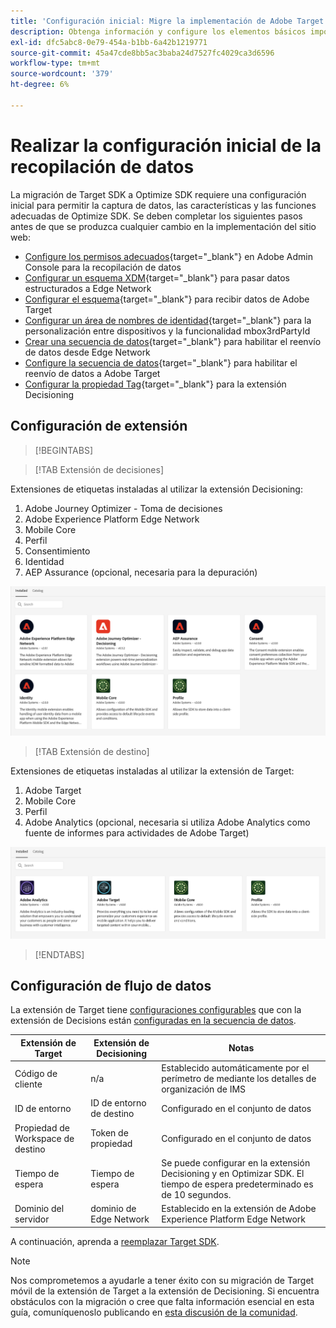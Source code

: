 ```yaml
---
title: 'Configuración inicial: Migre la implementación de Adobe Target en su aplicación móvil a la extensión Adobe Journey Optimizer - Decisioning'
description: Obtenga información y configure los elementos básicos importantes necesarios para la implementación de Platform Web SDK
exl-id: dfc5abc8-0e79-454a-b1bb-6a42b1219771
source-git-commit: 45a47cde8bb5ac3baba24d7527fc4029ca3d6596
workflow-type: tm+mt
source-wordcount: '379'
ht-degree: 6%

---
```


# Realizar la configuración inicial de la recopilación de datos

La migración de Target SDK a Optimize SDK requiere una configuración inicial para permitir la captura de datos, las características y las funciones adecuadas de Optimize SDK. Se deben completar los siguientes pasos antes de que se produzca cualquier cambio en la implementación del sitio web:

- [Configure los permisos adecuados](https://experienceleague.adobe.com/en/docs/platform-learn/implement-web-sdk/overview#permissions){target="_blank"} en Adobe Admin Console para la recopilación de datos
- [Configurar un esquema XDM](https://experienceleague.adobe.com/en/docs/platform-learn/implement-mobile-sdk/initial-configuration/create-schema){target="_blank"} para pasar datos estructurados a Edge Network
- [Configurar el esquema](https://experienceleague.adobe.com/en/docs/platform-learn/implement-mobile-sdk/experience-cloud/target#update-your-schema){target="_blank"} para recibir datos de Adobe Target
- [Configurar un área de nombres de identidad](https://experienceleague.adobe.com/en/docs/platform-learn/implement-mobile-sdk/app-implementation/identity#set-up-a-custom-identity-namespace){target="_blank"} para la personalización entre dispositivos y la funcionalidad mbox3rdPartyId
- [Crear una secuencia de datos](https://experienceleague.adobe.com/en/docs/platform-learn/implement-mobile-sdk/initial-configuration/create-datastream){target="_blank"} para habilitar el reenvío de datos desde Edge Network
- [Configure la secuencia de datos](https://experienceleague.adobe.com/en/docs/platform-learn/implement-mobile-sdk/experience-cloud/target#update-datastream-configuration){target="_blank"} para habilitar el reenvío de datos a Adobe Target
- [Configurar la propiedad Tag](https://experienceleague.adobe.com/en/docs/platform-learn/implement-mobile-sdk/experience-cloud/target#install-adobe-journey-optimizer---decisioning-tags-extension){target="_blank"} para la extensión Decisioning

## Configuración de extensión

>[!BEGINTABS]

>[!TAB Extensión de decisiones]

Extensiones de etiquetas instaladas al utilizar la extensión Decisioning:

1. Adobe Journey Optimizer - Toma de decisiones
1. Adobe Experience Platform Edge Network
1. Mobile Core
1. Perfil
1. Consentimiento
1. Identidad
1. AEP Assurance (opcional, necesaria para la depuración)

![Extensiones de etiquetas instaladas al utilizar la extensión Decisioning](assets/tag-extensions-decisioning.png)

>[!TAB Extensión de destino]

Extensiones de etiquetas instaladas al utilizar la extensión de Target:

1. Adobe Target
1. Mobile Core
1. Perfil
1. Adobe Analytics (opcional, necesaria si utiliza Adobe Analytics como fuente de informes para actividades de Adobe Target)

![Extensiones de etiquetas instaladas al utilizar la extensión de Target](assets/tag-extensions-target.png)

>[!ENDTABS]

## Configuración de flujo de datos

La extensión de Target tiene [configuraciones configurables](https://developer.adobe.com/client-sdks/solution/adobe-target/#configure-the-target-extension-in-the-data-collection-ui) que con la extensión de Decisions están [configuradas en la secuencia de datos](https://developer.adobe.com/client-sdks/edge/adobe-journey-optimizer-decisioning/#adobe-experience-platform-data-collection-setup).

| Extensión de Target | Extensión de Decisioning | Notas |
| --- | --- | --- | 
| Código de cliente | n/a | Establecido automáticamente por el perímetro de mediante los detalles de organización de IMS |
| ID de entorno | ID de entorno de destino | Configurado en el conjunto de datos |
| Propiedad de Workspace de destino | Token de propiedad | Configurado en el conjunto de datos |
| Tiempo de espera | Tiempo de espera | Se puede configurar en la extensión Decisioning y en Optimizar SDK. El tiempo de espera predeterminado es de 10 segundos. |
| Dominio del servidor | dominio de Edge Network | Establecido en la extensión de Adobe Experience Platform Edge Network |

A continuación, aprenda a [reemplazar Target SDK](replace-sdk.md).

>[!NOTE]
>
>Nos comprometemos a ayudarle a tener éxito con su migración de Target móvil de la extensión de Target a la extensión de Decisioning. Si encuentra obstáculos con la migración o cree que falta información esencial en esta guía, comuníquenoslo publicando en [esta discusión de la comunidad](https://experienceleaguecommunities.adobe.com/t5/adobe-experience-platform-data/tutorial-discussion-migrate-target-from-at-js-to-web-sdk/m-p/575587#M463).

